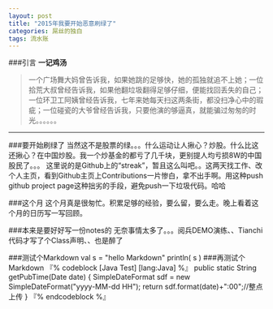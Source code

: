 ```yaml
---
layout: post
title: "2015年我要开始恶意刷绿了"
categories: 屌丝的独白
tags: 流水账
---
```

###引言
**一记鸡汤**
>一个广场舞大妈曾告诉我，如果她跳的足够快，她的孤独就追不上她；一位拾荒大叔曾经告诉我，如果他翻垃圾翻得足够仔细，便能找回丢失的自己；一位环卫工阿姨曾经告诉我，七年来她每天扫这两条街，都没扫净心中的瑕疵；一位碰瓷的大爷曾经告诉我，只要他演的够逼真，就能骗过匆匆的时光。。。。。。
---
###要开始刷绿了
当然这不是股票的绿。。。什么运动让人揪心？炒股。什么比这还揪心？在中国炒股。我一个炒基金的都亏了几千块，更别提人均亏损8W的中国股民了。。。
这里说的是Github上的“streak”，暂且这么叫吧。。这两天找工作、改个人主页，看到Github主页上Contributions一片惨白，拿不出手啊。用这种push github project page这种拙劣的手段，避免push一下垃圾代码。哈哈

###这个月
这个月真是很匆忙。积累足够的经验，要么留，要么走。晚上看着这个月的日历写一写回顾。

###本来是要好好写一份notes的
无奈事情太多了。。。阅兵DEMO演练、、Tianchi代码才写了个Class声明、、也是醉了

###测试个Markdown
	val s = "hello Markdown"
	println( s )
###再测试个Markdown
『% codeblock [Java Test] [lang:Java] %』
	public static String getPubTime(Date date) {
		SimpleDateFormat sdf = new SimpleDateFormat("yyyy-MM-dd HH");
		return sdf.format(date)+":00";//整点上传
	}
『% endcodeblock %』